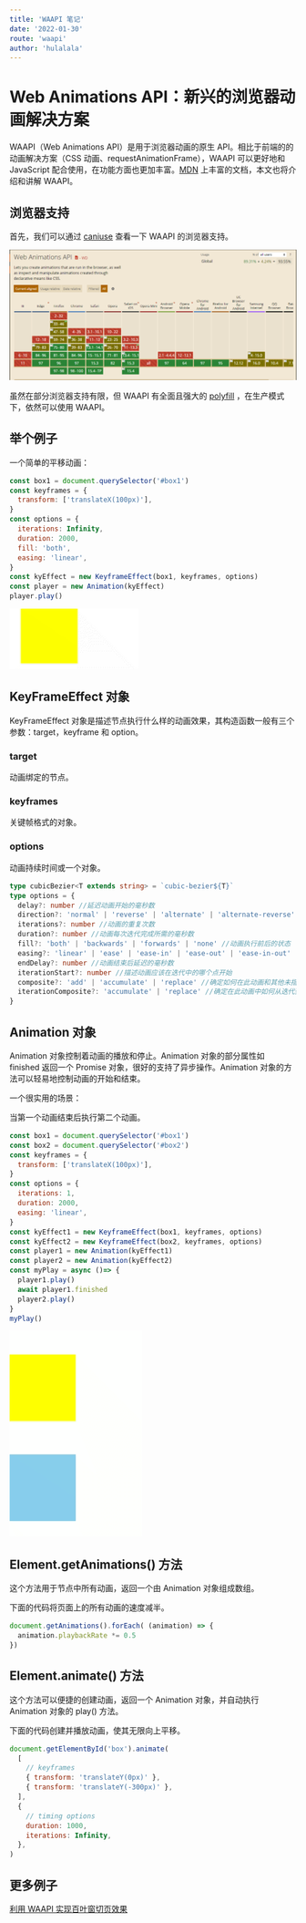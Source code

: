 ```yaml
---
title: 'WAAPI 笔记'
date: '2022-01-30'
route: 'waapi'
author: 'hulalala'
---
```


# Web Animations API：新兴的浏览器动画解决方案

WAAPI（Web Animations API）是用于浏览器动画的原生 API。相比于前端的的动画解决方案（CSS 动画、requestAnimationFrame），WAAPI 可以更好地和 JavaScript 配合使用，在功能方面也更加丰富。[MDN](https://developer.mozilla.org/en-US/docs/Web/API/Web_Animations_API) 上丰富的文档，本文也将介绍和讲解 WAAPI。

## 浏览器支持
首先，我们可以通过 [caniuse](https://caniuse.com/) 查看一下 WAAPI 的浏览器支持。

![浏览器支持](../static/images/waapi_1.png)

虽然在部分浏览器支持有限，但 WAAPI 有全面且强大的 [polyfill](https://github.com/web-animations/web-animations-js) ，在生产模式下，依然可以使用 WAAPI。

## 举个例子

一个简单的平移动画：

```javascript
const box1 = document.querySelector('#box1')
const keyframes = {
  transform: ['translateX(100px)'],
}
const options = {
  iterations: Infinity,
  duration: 2000,
  fill: 'both',
  easing: 'linear',
}
const kyEffect = new KeyframeEffect(box1, keyframes, options)
const player = new Animation(kyEffect)
player.play()

```

![例子1](../static/images/waapi_2.gif)

## KeyFrameEffect 对象

KeyFrameEffect 对象是描述节点执行什么样的动画效果，其构造函数一般有三个参数：target，keyframe 和 option。

### target
动画绑定的节点。

### keyframes
关键帧格式的对象。

### options
动画持续时间或一个对象。
```typescript
type cubicBezier<T extends string> = `cubic-bezier${T}`
type options = {
  delay?: number //延迟动画开始的毫秒数
  direction?: 'normal' | 'reverse' | 'alternate' | 'alternate-reverse' //动画执行的方向
  iterations?: number //动画的重复次数
  duration?: number //动画每次迭代完成所需的毫秒数
  fill?: 'both' | 'backwards' | 'forwards' | 'none' //动画执行前后的状态
  easing?: 'linear' | 'ease' | 'ease-in' | 'ease-out' | 'ease-in-out' | cubicBezier<string> //动画随时间变化的速率
  endDelay?: number //动画结束后延迟的毫秒数
  iterationStart?: number //描述动画应该在迭代中的哪个点开始
  composite?: 'add' | 'accumulate' | 'replace' //确定如何在此动画和其他未指定其特定复合操作的单独动画之间组合值
  iterationComposite?: 'accumulate' | 'replace' //确定在此动画中如何从迭代到迭代构建值。
}

```

## Animation 对象

Animation 对象控制着动画的播放和停止。Animation 对象的部分属性如 finished 返回一个 Promise 对象，很好的支持了异步操作。Animation 对象的方法可以轻易地控制动画的开始和结束。

一个很实用的场景：

当第一个动画结束后执行第二个动画。

```javascript
const box1 = document.querySelector('#box1')
const box2 = document.querySelector('#box2')
const keyframes = {
  transform: ['translateX(100px)'],
}
const options = {
  iterations: 1,
  duration: 2000,
  easing: 'linear',
}
const kyEffect1 = new KeyframeEffect(box1, keyframes, options)
const kyEffect2 = new KeyframeEffect(box2, keyframes, options)
const player1 = new Animation(kyEffect1)
const player2 = new Animation(kyEffect2)
const myPlay = async ()=> {
  player1.play()
  await player1.finished
  player2.play()
}
myPlay()

```

![例子2](../static/images/waapi_3.gif)

## Element.getAnimations() 方法

这个方法用于节点中所有动画，返回一个由 Animation 对象组成数组。

下面的代码将页面上的所有动画的速度减半。

```javascript
document.getAnimations().forEach( (animation) => {
  animation.playbackRate *= 0.5
})
```

## Element.animate() 方法

这个方法可以便捷的创建动画，返回一个 Animation 对象，并自动执行 Animation 对象的 play() 方法。

下面的代码创建并播放动画，使其无限向上平移。

```javascript
document.getElementById('box').animate(
  [
    // keyframes
    { transform: 'translateY(0px)' },
    { transform: 'translateY(-300px)' },
  ],
  {
    // timing options
    duration: 1000,
    iterations: Infinity,
  },
)
```

## 更多例子

[利用 WAAPI 实现百叶窗切页效果](https://hulalala.vercel.app/shutter)

